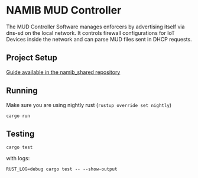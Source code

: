 # NAMIB MUD Controller

The MUD Controller Software manages enforcers by advertising itself via dns-sd on the local network. 
It controls firewall configurations for IoT Devices inside the network and can parse MUD files sent in DHCP requests.

## Project Setup

[Guide available in the namib_shared repository](https://gitlab.informatik.uni-bremen.de/namib/mud-controller-enforcer/namib_shared)

## Running

Make sure you are using nightly rust (`rustup override set nightly`)

`cargo run`

## Testing

`cargo test`

with logs:

`RUST_LOG=debug cargo test -- --show-output`